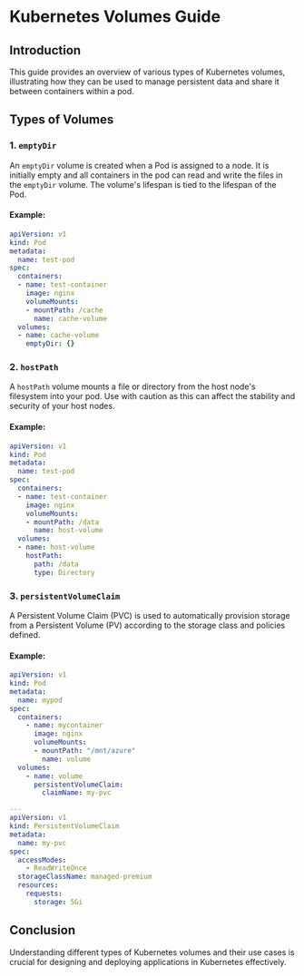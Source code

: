 
# Kubernetes Volumes Guide

## Introduction
This guide provides an overview of various types of Kubernetes volumes, illustrating how they can be used to manage persistent data and share it between containers within a pod.

## Types of Volumes

### 1. `emptyDir`
An `emptyDir` volume is created when a Pod is assigned to a node. It is initially empty and all containers in the pod can read and write the files in the `emptyDir` volume. The volume's lifespan is tied to the lifespan of the Pod.

#### Example:
```yaml
apiVersion: v1
kind: Pod
metadata:
  name: test-pod
spec:
  containers:
  - name: test-container
    image: nginx
    volumeMounts:
    - mountPath: /cache
      name: cache-volume
  volumes:
  - name: cache-volume
    emptyDir: {}
```

### 2. `hostPath`
A `hostPath` volume mounts a file or directory from the host node's filesystem into your pod. Use with caution as this can affect the stability and security of your host nodes.

#### Example:
```yaml
apiVersion: v1
kind: Pod
metadata:
  name: test-pod
spec:
  containers:
  - name: test-container
    image: nginx
    volumeMounts:
    - mountPath: /data
      name: host-volume
  volumes:
  - name: host-volume
    hostPath:
      path: /data
      type: Directory
```


### 3. `persistentVolumeClaim`
A Persistent Volume Claim (PVC) is used to automatically provision storage from a Persistent Volume (PV) according to the storage class and policies defined.

#### Example:
```yaml
apiVersion: v1
kind: Pod
metadata:
  name: mypod
spec:
  containers:
    - name: mycontainer
      image: nginx
      volumeMounts:
      - mountPath: "/mnt/azure"
        name: volume
  volumes:
    - name: volume
      persistentVolumeClaim:
        claimName: my-pvc

---
apiVersion: v1
kind: PersistentVolumeClaim
metadata:
  name: my-pvc
spec:
  accessModes:
    - ReadWriteOnce
  storageClassName: managed-premium
  resources:
    requests:
      storage: 5Gi
```

## Conclusion
Understanding different types of Kubernetes volumes and their use cases is crucial for designing and deploying applications in Kubernetes effectively.
